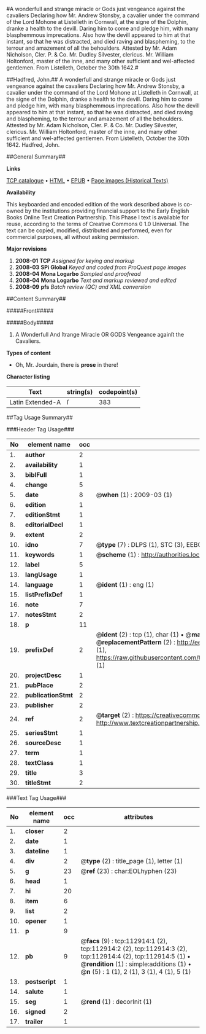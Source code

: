 #A wonderfull and strange miracle or Gods just vengeance against the cavaliers Declaring how Mr. Andrew Stonsby, a cavalier under the command of the Lord Mohone at Listelleth in Cornwall, at the signe of the Dolphin, dranke a health to the devill. Daring him to come and pledge him, with many blasphemmous imprecations. Also how the devill appeared to him at that instant, so that he was distracted, and died raving and blaspheming, to the terrour and amazement of all the behoulders. Attested by Mr. Adam Nicholson, Cler. P. & Co. Mr. Dudley Silvester, clericus. Mr. William Holtonford, master of the inne, and many other sufficient and wel-affected gentlemen. From Listelleth, October the 30th 1642.#

##Hadfred, John.##
A wonderfull and strange miracle or Gods just vengeance against the cavaliers Declaring how Mr. Andrew Stonsby, a cavalier under the command of the Lord Mohone at Listelleth in Cornwall, at the signe of the Dolphin, dranke a health to the devill. Daring him to come and pledge him, with many blasphemmous imprecations. Also how the devill appeared to him at that instant, so that he was distracted, and died raving and blaspheming, to the terrour and amazement of all the behoulders. Attested by Mr. Adam Nicholson, Cler. P. & Co. Mr. Dudley Silvester, clericus. Mr. William Holtonford, master of the inne, and many other sufficient and wel-affected gentlemen. From Listelleth, October the 30th 1642.
Hadfred, John.

##General Summary##

**Links**

[TCP catalogue](http://www.ota.ox.ac.uk/tcp/)  • 
[HTML](http://tei.it.ox.ac.uk/tcp/Texts-HTML/free/A86/A86322.html)  • 
[EPUB](http://tei.it.ox.ac.uk/tcp/Texts-EPUB/free/A86/A86322.epub) • 
[Page images (Historical Texts)](https://data.historicaltexts.jisc.ac.uk/view?pubId=eebo-99860789e&pageId=eebo-99860789e-112914-1)

**Availability**

This keyboarded and encoded edition of the
	       work described above is co-owned by the institutions
	       providing financial support to the Early English Books
	       Online Text Creation Partnership. This Phase I text is
	       available for reuse, according to the terms of Creative
	       Commons 0 1.0 Universal. The text can be copied,
	       modified, distributed and performed, even for
	       commercial purposes, all without asking permission.

**Major revisions**

1. __2008-01__ __TCP__ *Assigned for keying and markup*
1. __2008-03__ __SPi Global__ *Keyed and coded from ProQuest page images*
1. __2008-04__ __Mona Logarbo__ *Sampled and proofread*
1. __2008-04__ __Mona Logarbo__ *Text and markup reviewed and edited*
1. __2008-09__ __pfs__ *Batch review (QC) and XML conversion*

##Content Summary##

#####Front#####

#####Body#####

1. A Wonderfull And ſtrange Miracle OR GODS Vengeance againſt the Cavaliers.

**Types of content**

  * Oh, Mr. Jourdain, there is **prose** in there!

**Character listing**


|Text|string(s)|codepoint(s)|
|---|---|---|
|Latin Extended-A|ſ|383|

##Tag Usage Summary##

###Header Tag Usage###

|No|element name|occ|attributes|
|---|---|---|---|
|1.|__author__|2||
|2.|__availability__|1||
|3.|__biblFull__|1||
|4.|__change__|5||
|5.|__date__|8| @__when__ (1) : 2009-03 (1)|
|6.|__edition__|1||
|7.|__editionStmt__|1||
|8.|__editorialDecl__|1||
|9.|__extent__|2||
|10.|__idno__|7| @__type__ (7) : DLPS (1), STC (3), EEBO-CITATION (1), PROQUEST (1), VID (1)|
|11.|__keywords__|1| @__scheme__ (1) : http://authorities.loc.gov/ (1)|
|12.|__label__|5||
|13.|__langUsage__|1||
|14.|__language__|1| @__ident__ (1) : eng (1)|
|15.|__listPrefixDef__|1||
|16.|__note__|7||
|17.|__notesStmt__|2||
|18.|__p__|11||
|19.|__prefixDef__|2| @__ident__ (2) : tcp (1), char (1)  •  @__matchPattern__ (2) : ([0-9\-]+):([0-9IVX]+) (1), (.+) (1)  •  @__replacementPattern__ (2) : http://eebo.chadwyck.com/downloadtiff?vid=$1&page=$2 (1), https://raw.githubusercontent.com/textcreationpartnership/Texts/master/tcpchars.xml#$1 (1)|
|20.|__projectDesc__|1||
|21.|__pubPlace__|2||
|22.|__publicationStmt__|2||
|23.|__publisher__|2||
|24.|__ref__|2| @__target__ (2) : https://creativecommons.org/publicdomain/zero/1.0/ (1), http://www.textcreationpartnership.org/docs/. (1)|
|25.|__seriesStmt__|1||
|26.|__sourceDesc__|1||
|27.|__term__|1||
|28.|__textClass__|1||
|29.|__title__|3||
|30.|__titleStmt__|2||


###Text Tag Usage###

|No|element name|occ|attributes|
|---|---|---|---|
|1.|__closer__|2||
|2.|__date__|1||
|3.|__dateline__|1||
|4.|__div__|2| @__type__ (2) : title_page (1), letter (1)|
|5.|__g__|23| @__ref__ (23) : char:EOLhyphen (23)|
|6.|__head__|1||
|7.|__hi__|20||
|8.|__item__|6||
|9.|__list__|2||
|10.|__opener__|1||
|11.|__p__|9||
|12.|__pb__|9| @__facs__ (9) : tcp:112914:1 (2), tcp:112914:2 (2), tcp:112914:3 (2), tcp:112914:4 (2), tcp:112914:5 (1)  •  @__rendition__ (1) : simple:additions (1)  •  @__n__ (5) : 1 (1), 2 (1), 3 (1), 4 (1), 5 (1)|
|13.|__postscript__|1||
|14.|__salute__|1||
|15.|__seg__|1| @__rend__ (1) : decorInit (1)|
|16.|__signed__|2||
|17.|__trailer__|1||
